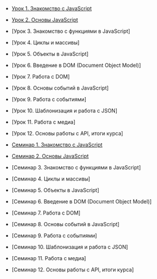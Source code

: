 - [Урок 1. Знакомство с JavaScript](https://youtu.be/_Sk4izRzeZc)
- [Урок 2. Основы JavaScript](https://youtu.be/tPfSao5yIFg)
- [Урок 3. Знакомство с функциями в JavaScript]
- [Урок 4. Циклы и массивы]
- [Урок 5. Объекты в JavaScript]
- [Урок 6. Введение в DOM (Document Object Model)]
- [Урок 7. Работа с DOM]
- [Урок 8. Основы событий в JavaScript]
- [Урок 9. Работа с событиями]
- [Урок 10. Шаблонизация и работа с JSON]
- [Урок 11. Работа с медиа]
- [Урок 12. Основы работы с API, итоги курса]

- [Семинар 1. Знакомство с JavaScript](https://youtu.be/QirddaNt4sE)
- [Семинар 2. Основы JavaScript]()
- [Семинар 3. Знакомство с функциями в JavaScript]
- [Семинар 4. Циклы и массивы]
- [Семинар 5. Объекты в JavaScript]
- [Семинар 6. Введение в DOM (Document Object Model)]
- [Семинар 7. Работа с DOM]
- [Семинар 8. Основы событий в JavaScript]
- [Семинар 9. Работа с событиями]
- [Семинар 10. Шаблонизация и работа с JSON]
- [Семинар 11. Работа с медиа]
- [Семинар 12. Основы работы с API, итоги курса]
